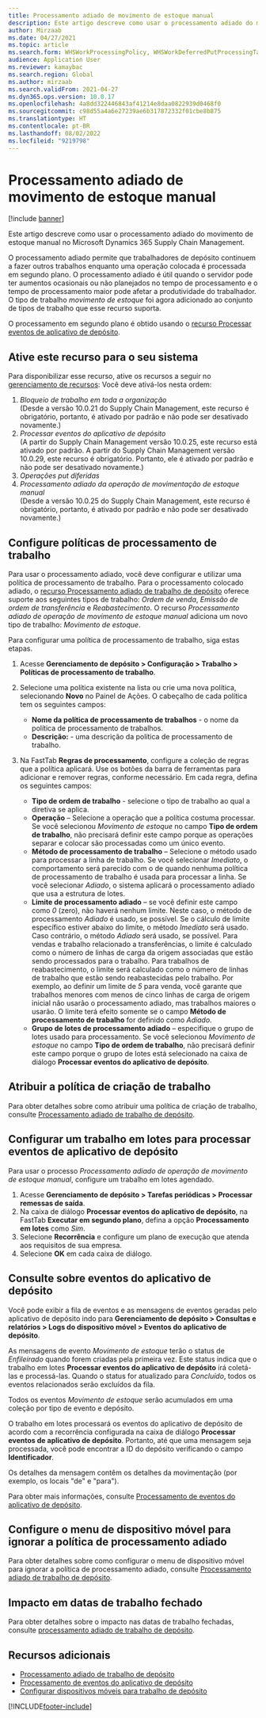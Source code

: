 ```yaml
---
title: Processamento adiado de movimento de estoque manual
description: Este artigo descreve como usar o processamento adiado do movimento de estoque manual no Microsoft Dynamics 365 Supply Chain Management.
author: Mirzaab
ms.date: 04/27/2021
ms.topic: article
ms.search.form: WHSWorkProcessingPolicy, WHSWorkDeferredPutProcessingTask
audience: Application User
ms.reviewer: kamaybac
ms.search.region: Global
ms.author: mirzaab
ms.search.validFrom: 2021-04-27
ms.dyn365.ops.version: 10.0.17
ms.openlocfilehash: 4a8dd322446843af41214e8daa0822939d0468f0
ms.sourcegitcommit: c98d55a4a6e27239ae6b317872332f01cbe8b875
ms.translationtype: HT
ms.contentlocale: pt-BR
ms.lasthandoff: 08/02/2022
ms.locfileid: "9219798"
---
```

# <a name="deferred-processing-of-manual-inventory-movement"></a>Processamento adiado de movimento de estoque manual

[!include [banner](../includes/banner.md)]

Este artigo descreve como usar o processamento adiado do movimento de estoque manual no Microsoft Dynamics 365 Supply Chain Management.

O processamento adiado permite que trabalhadores de depósito continuem a fazer outros trabalhos enquanto uma operação colocada é processada em segundo plano. O processamento adiado é útil quando o servidor pode ter aumentos ocasionais ou não planejados no tempo de processamento e o tempo de processamento maior pode afetar a produtividade do trabalhador. O tipo de trabalho *movimento de estoque* foi agora adicionado ao conjunto de tipos de trabalho que esse recurso suporta.

O processamento em segundo plano é obtido usando o [recurso Processar eventos de aplicativo de depósito](warehouse-app-events.md).

## <a name="turn-on-this-feature-for-your-system"></a>Ative este recurso para o seu sistema

Para disponibilizar esse recurso, ative os recursos a seguir no [gerenciamento de recursos](../../fin-ops-core/fin-ops/get-started/feature-management/feature-management-overview.md): Você deve ativá-los nesta ordem:

1. *Bloqueio de trabalho em toda a organização*<br>(Desde a versão 10.0.21 do Supply Chain Management, este recurso é obrigatório, portanto, é ativado por padrão e não pode ser desativado novamente.)
1. *Processar eventos do aplicativo de depósito*<br>(A partir do Supply Chain Management versão 10.0.25, este recurso está ativado por padrão. A partir do Supply Chain Management versão 10.0.29, este recurso é obrigatório. Portanto, ele é ativado por padrão e não pode ser desativado novamente.)
1. *Operações put diferidas*
1. *Processamento adiado da operação de movimentação de estoque manual*<br>(Desde a versão 10.0.25 do Supply Chain Management, este recurso é obrigatório, portanto, é ativado por padrão e não pode ser desativado novamente.)

## <a name="configure-the-work-processing-policies"></a>Configure políticas de processamento de trabalho

Para usar o processamento adiado, você deve configurar e utilizar uma política de processamento de trabalho. Para o processamento colocado adiado, o [recurso Processamento adiado de trabalho de depósito](deferred-put.md) oferece suporte aos seguintes tipos de trabalho: *Ordem de venda*, *Emissão de ordem de transferência* e *Reabastecimento*. O recurso *Processamento adiado de operação de movimento de estoque manual* adiciona um novo tipo de trabalho: *Movimento de estoque*.

Para configurar uma política de processamento de trabalho, siga estas etapas.

1. Acesse **Gerenciamento de depósito \> Configuração \> Trabalho \> Políticas de processamento de trabalho**.
1. Selecione uma política existente na lista ou crie uma nova política, selecionando **Novo** no Painel de Ações. O cabeçalho de cada política tem os seguintes campos:

    - **Nome da política de processamento de trabalhos** - o nome da política de processamento de trabalhos.
    - **Descrição:** - uma descrição da política de processamento de trabalho.

1. Na FastTab **Regras de processamento**, configure a coleção de regras que a política aplicará. Use os botões da barra de ferramentas para adicionar e remover regras, conforme necessário. Em cada regra, defina os seguintes campos:

    - **Tipo de ordem de trabalho** - selecione o tipo de trabalho ao qual a diretiva se aplica.
    - **Operação** – Selecione a operação que a política costuma processar. Se você selecionou *Movimento de estoque* no campo **Tipo de ordem de trabalho**, não precisará definir este campo porque as operações separar e colocar são processadas como um único evento.
    - **Método de processamento de trabalho** – Selecione o método usado para processar a linha de trabalho. Se você selecionar *Imediato*, o comportamento será parecido com o de quando nenhuma política de processamento de trabalho é usada para processar a linha. Se você selecionar *Adiado*, o sistema aplicará o processamento adiado que usa a estrutura de lotes.
    - **Limite de processamento adiado** – se você definir este campo como *0* (zero), não haverá nenhum limite. Neste caso, o método de processamento *Adiado* é usado, se possível. Se o cálculo de limite específico estiver abaixo do limite, o método *Imediato* será usado. Caso contrário, o método *Adiado* será usado, se possível. Para vendas e trabalho relacionado a transferências, o limite é calculado como o número de linhas de carga da origem associadas que estão sendo processados para o trabalho. Para trabalhos de reabastecimento, o limite será calculado como o número de linhas de trabalho que estão sendo reabastecidas pelo trabalho. Por exemplo, ao definir um limite de *5* para venda, você garante que trabalhos menores com menos de cinco linhas de carga de origem inicial não usarão o processamento adiado, mas trabalhos maiores o usarão. O limite terá efeito somente se o campo **Método de processamento de trabalho** for definido como *Adiado*.
    - **Grupo de lotes de processamento adiado** – especifique o grupo de lotes usado para processamento. Se você selecionou *Movimento de estoque* no campo **Tipo de ordem de trabalho**, não precisará definir este campo porque o grupo de lotes está selecionado na caixa de diálogo **Processar eventos do aplicativo de depósito**.

## <a name="assign-the-work-creation-policy"></a>Atribuir a política de criação de trabalho

Para obter detalhes sobre como atribuir uma política de criação de trabalho, consulte [Processamento adiado de trabalho de depósito](deferred-put.md).

## <a name="set-up-a-batch-job-to-process-warehouse-app-events"></a>Configurar um trabalho em lotes para processar eventos de aplicativo de depósito

Para usar o processo *Processamento adiado de operação de movimento de estoque manual*, configure um trabalho em lotes agendado.

1. Acesse **Gerenciamento de depósito \> Tarefas periódicas \> Processar remessas de saída**.
1. Na caixa de diálogo **Processar eventos do aplicativo de depósito**, na FastTab **Executar em segundo plano**, defina a opção **Processamento em lotes** como *Sim*.
1. Selecione **Recorrência** e configure um plano de execução que atenda aos requisitos de sua empresa.
1. Selecione **OK** em cada caixa de diálogo.

## <a name="inquire-about-the-warehouse-app-events"></a>Consulte sobre eventos do aplicativo de depósito

Você pode exibir a fila de eventos e as mensagens de eventos geradas pelo aplicativo de depósito indo para **Gerenciamento de depósito \> Consultas e relatórios \> Logs do dispositivo móvel \> Eventos do aplicativo de depósito**.

As mensagens de evento *Movimento de estoque* terão o status de *Enfileirado* quando forem criadas pela primeira vez. Este status indica que o trabalho em lotes **Processar eventos do aplicativo de depósito** irá coletá-las e processá-las. Quando o status for atualizado para *Concluído*, todos os eventos relacionados serão excluídos da fila.

Todos os eventos *Movimento de estoque* serão acumulados em uma coleção por tipo de evento e depósito.

O trabalho em lotes processará os eventos do aplicativo de depósito de acordo com a recorrência configurada na caixa de diálogo **Processar eventos de aplicativo de depósito**. Portanto, até que uma mensagem seja processada, você pode encontrar a ID do depósito verificando o campo **Identificador**.

Os detalhes da mensagem contêm os detalhes da movimentação (por exemplo, os locais "de" e "para").

Para obter mais informações, consulte [Processamento de eventos do aplicativo de depósito](warehouse-app-events.md).

## <a name="configure-the-mobile-device-menu-to-skip-the-deferred-processing-policy"></a>Configure o menu de dispositivo móvel para ignorar a política de processamento adiado

Para obter detalhes sobre como configurar o menu de dispositivo móvel para ignorar a política de processamento adiado, consulte [Processamento adiado de trabalho de depósito](deferred-put.md).

## <a name="impact-on-closed-work-dates"></a>Impacto em datas de trabalho fechado

Para obter detalhes sobre o impacto nas datas de trabalho fechadas, consulte [processamento adiado de trabalho de depósito](deferred-put.md).

## <a name="additional-resources"></a>Recursos adicionais

- [Processamento adiado de trabalho de depósito](deferred-put.md)
- [Processamento de eventos do aplicativo de depósito](warehouse-app-events.md)
- [Configurar dispositivos móveis para trabalho de depósito](configure-mobile-devices-warehouse.md)

[!INCLUDE[footer-include](../../includes/footer-banner.md)]
